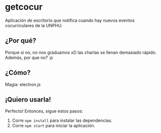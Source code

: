 # getcocur
Aplicación de escritorio que notifica cuando hay nuevos eventos cocurriculares de la UNPHU.

## ¿Por qué?
Porque si no, no nos graduamos xD las charlas se llenan demasiado rápido. Además, por que no? :p

## ¿Cómo?
Magia: electron.js

## ¡Quiero usarla!
Perfecto! Entonces, sigue estos pasos:

1. Corre `npm install` para instalar las dependencias.
2. Corre `npm start` para iniciar la aplicación.
